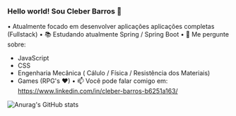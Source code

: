 ### Hello world! Sou Cleber Barros 👋



•  Atualmente focado em desenvolver aplicações aplicações completas (Fullstack)
• 📚 Estudando atualmente Spring / Spring Boot
• 💬 Me pergunte sobre:
- JavaScript
- CSS
- Engenharia Mecânica ( Cálulo / Física / Resistência dos Materiais)
- Games (RPG's ♥)
• 📫 Você pode falar comigo em: https://www.linkedin.com/in/cleber-barros-b6251a163/


![Anurag's GitHub stats](https://github-readme-stats.vercel.app/api?username=cleberbarros1&show_icons=true&theme=merko)



<!--
**cleberbarros1/cleberbarros1** is a ✨ _special_ ✨ repository because its `README.md` (this file) appears on your GitHub profile.

Here are some ideas to get you started:

- 🔭 I’m currently working on ...
- 🌱 I’m currently learning ...
- 👯 I’m looking to collaborate on ...
- 🤔 I’m looking for help with ...
- 💬 Ask me about ...
- 📫 How to reach me: ...
- 😄 Pronouns: ...
- ⚡ Fun fact: ...
-->
